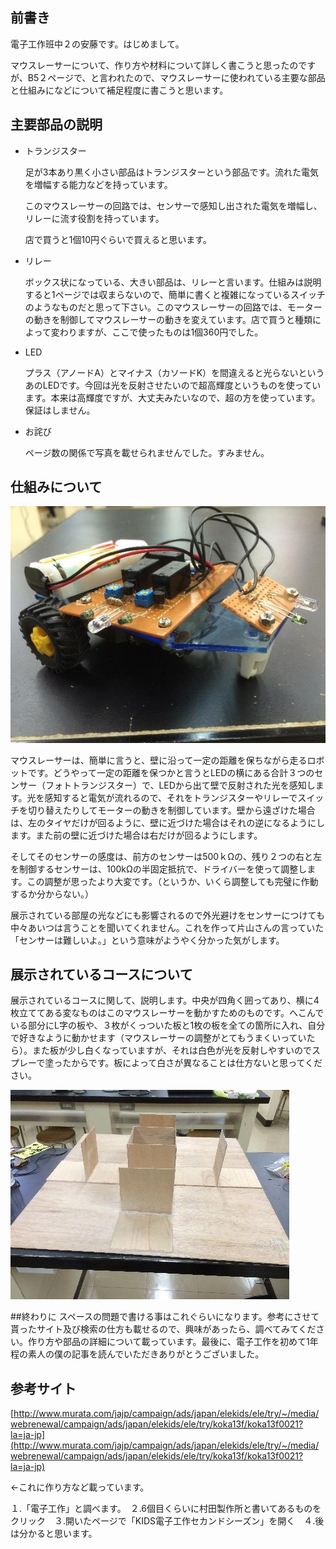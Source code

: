 ## 前書き

電子工作班中２の安藤です。はじめまして。

マウスレーサーについて、作り方や材料について詳しく書こうと思ったのですが、B5２ページで、と言われたので、マウスレーサーに使われている主要な部品と仕組みになどについて補足程度に書こうと思います。

## 主要部品の説明

* トランジスター

    足が3本あり黒く小さい部品はトランジスターという部品です。流れた電気を増幅する能力などを持っています。

    このマウスレーサーの回路では、センサーで感知し出された電気を増幅し、リレーに流す役割を持っています。

    店で買うと1個10円ぐらいで買えると思います。

* リレー

    ボックス状になっている、大きい部品は、リレーと言います。仕組みは説明すると1ページでは収まらないので、簡単に書くと複雑になっているスイッチのようなものだと思って下さい。このマウスレーサーの回路では、モーターの動きを制御してマウスレーサーの動きを変えています。店で買うと種類によって変わりますが、ここで使ったものは1個360円でした。

* LED

    プラス（アノードA）とマイナス（カソードK）を間違えると光らないというあのLEDです。今回は光を反射させたいので超高輝度というものを使っています。本来は高輝度ですが、大丈夫みたいなので、超の方を使っています。保証はしません。

* お詫び

    ページ数の関係で写真を載せられませんでした。すみません。

## 仕組みについて

![自作したマウスレーサー](1.jpg)

マウスレーサーは、簡単に言うと、壁に沿って一定の距離を保ちながら走るロボットです。どうやって一定の距離を保つかと言うとLEDの横にある合計３つのセンサー（フォトトランジスター）で、LEDから出て壁で反射された光を感知します。光を感知すると電気が流れるので、それをトランジスターやリレーでスイッチを切り替えたりしてモーターの動きを制御しています。壁から遠ざけた場合は、左のタイヤだけが回るように、壁に近づけた場合はそれの逆になるようにします。また前の壁に近づけた場合は右だけが回るようにします。

そしてそのセンサーの感度は、前方のセンサーは500ｋΩの、残り２つの右と左を制御するセンサーは、100kΩの半固定抵抗で、ドライバーを使って調整します。この調整が思ったより大変です。（というか、いくら調整しても完璧に作動するか分からない。）

展示されている部屋の光などにも影響されるので外光避けをセンサーにつけても中々あいつは言うことを聞いてくれません。これを作って片山さんの言っていた「センサーは難しいよ。」という意味がようやく分かった気がします。

## 展示されているコースについて

展示されているコースに関して、説明します。中央が四角く囲ってあり、横に4枚立ててある変なものはこのマウスレーサーを動かすためのものです。へこんでいる部分にL字の板や、３枚がくっついた板と1枚の板を全ての箇所に入れ、自分で好きなように動かせます（マウスレーサーの調整がとてもうまくいっていたら）。また板が少し白くなっていますが、それは白色が光を反射しやすいのでスプレーで塗ったからです。板によって白さが異なることは仕方ないと思ってください。

![自分で考えたコースの土台](2.jpg)

##終わりに
スペースの問題で書ける事はこれぐらいになります。参考にさせて貰ったサイト及び検索の仕方も載せるので、興味があったら、調べてみてください。作り方や部品の詳細について載っています。最後に、電子工作を初めて1年程の素人の僕の記事を読んでいただきありがとうございました。

## 参考サイト

[http://www.murata.com/jajp/campaign/ads/japan/elekids/ele/try/~/media/webrenewal/campaign/ads/japan/elekids/ele/try/koka13f/koka13f0021?la=ja-jp](http://www.murata.com/jajp/campaign/ads/japan/elekids/ele/try/~/media/webrenewal/campaign/ads/japan/elekids/ele/try/koka13f/koka13f0021?la=ja-jp)

←これに作り方など載っています。

１.「電子工作」と調べます。　２.6個目くらいに村田製作所と書いてあるものをクリック　３.開いたページで「KIDS電子工作セカンドシーズン」を開く　４.後は分かると思います。
